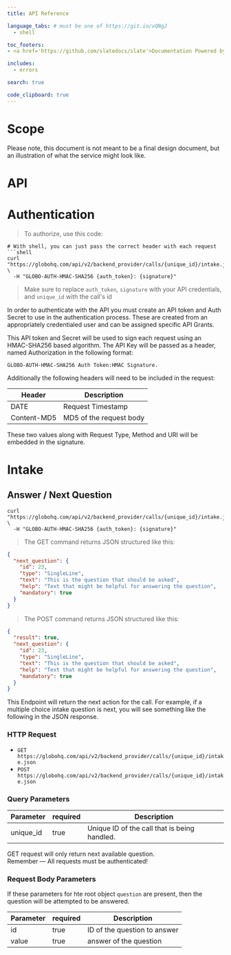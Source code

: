 ```yaml
---
title: API Reference

language_tabs: # must be one of https://git.io/vQNgJ
  - shell

toc_footers:
- <a href='https://github.com/slatedocs/slate'>Documentation Powered by Slate</a>

includes:
  - errors

search: true

code_clipboard: true
---
```


# Scope


<aside class="notice">
Please note, this document is not meant to be a final design document, but an illustration of what the service might look like.
</aside>

# API

# Authentication

> To authorize, use this code:

```shell
# With shell, you can just pass the correct header with each request
```shell
curl "https://globohq.com/api/v2/backend_provider/calls/{unique_id}/intake.json" \
  -H "GLOBO-AUTH-HMAC-SHA256 {auth_token}: {signature}"
```

> Make sure to replace `auth_token`, `signature` with your API credentials, and `unique_id` with the call's id

In order to authenticate with the API you must create an API token and Auth Secret to use in the authentication process. 
These are created from an appropriately credentialed user and can be assigned specific API Grants.

This API token and Secret will be used to sign each request using an HMAC-SHA256 based algorithm. 
The API Key will be passed as a header, named Authorization in the following format:

`GLOBO-AUTH-HMAC-SHA256 Auth Token:HMAC Signature.` 

Additionally the following headers will need to be included in the request:

Header | Description
--------- | -----------
DATE | Request Timestamp
Content-MD5 | MD5 of the request body

<aside class="notice">
These two values along with Request Type, Method and URI will be embedded 
in the signature.
</aside>

# Intake


## Answer / Next Question

```shell
curl "https://globohq.com/api/v2/backend_provider/calls/{unique_id}/intake.json" \
  -H "GLOBO-AUTH-HMAC-SHA256 {auth_token}: {signature}"
```

> The GET command returns JSON structured like this:

```json
{
  "next_question": {
    "id": 23,
    "type": "SingleLine",
    "text": "This is the question that should be asked",
    "help": "Text that might be helpful for answering the question",
    "mandatory": true
  }
}
```

> The POST command returns JSON structured like this:

```json
{
  "result": true,
  "next_question": {
    "id": 23,
    "type": "SingleLine",
    "text": "This is the question that should be asked",
    "help": "Text that might be helpful for answering the question",
    "mandatory": true
  }
}
```

This Endpoint will return the next action for the call.
For example, if a multiple choice intake question is next, you will see something like the following in the JSON response.

### HTTP Request

- `GET https://globohq.com/api/v2/backend_provider/calls/{unique_id}/intake.json`
- `POST https://globohq.com/api/v2/backend_provider/calls/{unique_id}/intake.json`

### Query Parameters

Parameter | required | Description
--------- | ------- | -----------
unique_id | true | Unique ID of the call that is being handled.

<aside class="notice">
GET request will only return next available question.
</aside>

<aside class="success">
Remember — All requests must be authenticated!
</aside>

### Request Body Parameters

If these parameters for hte root object `question` are present, then the question will be attempted to be answered. 

Parameter | required | Description
--------- | ------- | -----------
id | true | ID of the question to answer
value | true | answer of the question


